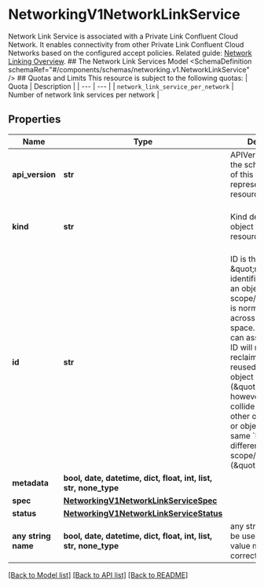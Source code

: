# NetworkingV1NetworkLinkService

Network Link Service is associated with a Private Link Confluent Cloud Network. It enables connectivity from other Private Link Confluent Cloud Networks based on the configured accept policies.   Related guide: [Network Linking Overview](https://docs.confluent.io/cloud/current/networking/network-linking.html).  ## The Network Link Services Model <SchemaDefinition schemaRef=\"#/components/schemas/networking.v1.NetworkLinkService\" />  ## Quotas and Limits This resource is subject to the following quotas:  | Quota | Description | | --- | --- | | `network_link_service_per_network` | Number of network link services per network |

## Properties
Name | Type | Description | Notes
------------ | ------------- | ------------- | -------------
**api_version** | **str** | APIVersion defines the schema version of this representation of a resource. | [optional] [readonly]  if omitted the server will use the default value of "networking/v1"
**kind** | **str** | Kind defines the object this REST resource represents. | [optional] [readonly]  if omitted the server will use the default value of "NetworkLinkService"
**id** | **str** | ID is the \&quot;natural identifier\&quot; for an object within its scope/namespace; it is normally unique across time but not space. That is, you can assume that the ID will not be reclaimed and reused after an object is deleted (\&quot;time\&quot;); however, it may collide with IDs for other object &#x60;kinds&#x60; or objects of the same &#x60;kind&#x60; within a different scope/namespace (\&quot;space\&quot;). | [optional] [readonly] 
**metadata** | **bool, date, datetime, dict, float, int, list, str, none_type** |  | [optional] 
**spec** | [**NetworkingV1NetworkLinkServiceSpec**](NetworkingV1NetworkLinkServiceSpec.md) |  | [optional] 
**status** | [**NetworkingV1NetworkLinkServiceStatus**](NetworkingV1NetworkLinkServiceStatus.md) |  | [optional] 
**any string name** | **bool, date, datetime, dict, float, int, list, str, none_type** | any string name can be used but the value must be the correct type | [optional]

[[Back to Model list]](../README.md#documentation-for-models) [[Back to API list]](../README.md#documentation-for-api-endpoints) [[Back to README]](../README.md)


